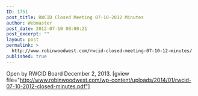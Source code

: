 ```yaml
---
ID: 1751
post_title: RWCID Closed Meeting 07-10-2012 Minutes
author: Webmaster
post_date: 2012-07-10 00:00:21
post_excerpt: ""
layout: post
permalink: >
  http://www.robinwoodwest.com/rwcid-closed-meeting-07-10-12-minutes/
published: true
---
```

Open by RWCID Board December 2, 2013.
[gview file="http://www.robinwoodwest.com/wp-content/uploads/2014/01/rwcid-07-10-2012-closed-minutes.pdf"]